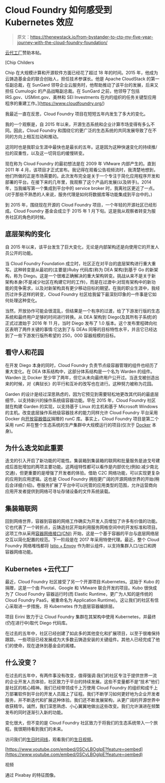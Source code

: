 # Cloud Foundry 如何感受到 Kubernetes 效应

> 原文：<https://thenewstack.io/from-bystander-to-cto-my-five-year-journey-with-the-cloud-foundry-foundation/>

[云代工厂](https://www.cloudfoundry.org/)赞助本帖。

 [Chip Childers

Chip 在大规模计算和开源软件方面已经花了超过 18 年的时间。2015 年，他成为云铸造基金会的联合创始人，担任技术参谋长。他是 Apache CloudStack 的第一任副总裁，在 SunGard 领导企业云服务时，他帮助推动了该平台的发展，后来又担任 Cumulogic 的产品战略副总裁。在 SunGard 之前，他领导了包括 IRS.gov、USMint.gov、美林和 SEI Investments 在内的组织的任务关键型应用程序的重建工作。](https://www.cloudfoundry.org/) 

我最近一直在反思，Cloud Foundry 项目在短短五年内发生了多大的变化。

我的一个观察是，自 2015 年以来，开源生态系统和企业计算市场变得有多么不同。因此，Cloud Foundry 和围绕它的更广泛的生态系统的共同发展导致了在不同的方向上相互拉动和推动。

这同时也是我职业生涯中最快也是最长的五年。这是因为这种快速变化的持续推/拉的双重性，以及这一切背后的缓慢转变。

现在称为 Cloud Foundry 的最初想法是在 2009 年 VMware 内部产生的。直到 2011 年 4 月，该项目才正式宣布。我记得在观看公告视频流时，我清楚地想到，他们所做的正是市场需要的。此次发布完全是关于一个专注于简化应用程序开发和部署的平台。在接下来的几年里，我观察了这个产品的发展(以及转手)。2014 年，当我编写第一个集成到平台中的 service broker 时，我离社区更近了一点。(对于那些不熟悉的人来说，服务代理是如何将数据库等功能集成到平台中的。)

到 2015 年，围绕现在开源的 Cloud Foundry 项目，一个年轻的开源社区已经形成。Cloud Foundry 基金会成立于 2015 年 1 月下旬。这是我从观察者转变为服务社区的角色的时候。

## 底层架构的变化

自 2015 年以来，该平台发生了巨大变化，无论是内部架构还是向使用它的开发人员公开的功能。

当 Cloud Foundry Foundation 成立时，社区正在对平台的底层架构进行重大重写。这种转变是从最初的(主要是)Ruby 代码库(称为 DEA 架构)到基于 Go 的新架构，称为 Diego。这是一个很难正确解决的重大架构转变。挑战从来不是关于新架构本身(不是减少社区在构建它时的工作)，而是在过渡中:对现有架构中的新功能的竞争需求，以及对新架构具有更少移动目标的期望。在我的职业生涯中，我经历过许多这样的转变，Cloud Foundry 社区给我留下最深刻印象的一件事是它如何处理这种变化。

当然，开放协作可能会很混乱，但结果是一个有序的过渡，给了下游发行版的生态系统和最终用户足够的时间进行转换。从 DEA 架构到 Diego(及其所有子系统)的正式过渡始于 2016 年 11 月，当时 Diego 发布了 1.0 版本。这个发布里程碑向社区表明了两件关键的事情:它达到了与 DEAs 同等的目标特性水平，并且它已经达到了一些下游发行版所希望的 250，000 容器规模的目标。

## 看守人和花园

在开发 Diego 本身的同时，Cloud Foundry 负责节点级容器管理的组件也经历了重大变化。在 DEA 体系结构中，这部分体系结构是一个名为 Warden 的组件。Warden 比 Docker 至少早了两年，但它从未向最终用户公开过。当迭戈被创造出来的时候，对《典狱长》的平行和互补的改写也在进行。这种努力被称为花园。

Garden 的设计是经过深思熟虑的，因为它预见到需要轻松地更改其代码的最底层细节，以支持新兴的操作系统级容器功能。早在 2015 年，Cloud Foundry 社区就在构建 Garden 的实现，以支持基于 Linux 的主机和基于 Microsoft Windows 的主机。改变底层操作系统级容器技术的能力同样允许 Cloud Foundry 平台采用 Docker 向[开放容器倡议](https://www.opencontainers.org/)捐赠的 runC 库。事实上，Cloud Foundry 项目是第二个采用 runC 并在整个生态系统的生产集群中大规模运行的项目(仅次于 [Docker](https://www.docker.com/) 本身)。

## 为什么迭戈如此重要

迭戈的引入开启了新功能的可能性。集装箱到集装箱的联网和批量服务是迪戈号建成后首批增加的两项主要功能。这两组特性都可以看作是内部优化(例如:减少南北交通)，但更重要的是增强了开发者的体验。借助 C2C 网络功能，可以实现更复杂的应用到应用逻辑。这也是 Cloud Foundry 拥抱更广阔的开源网络世界的开始(稍后会详细介绍)。卷服务扩展了平台中可以托管的应用类型的范围，允许运营商向应用开发者提供到网络可寻址存储设备的文件系统装载。

## 集装箱联网

回到网络世界，容器到容器的网络工作确实为开发人员增加了许多有价值的功能。它也代表了一个转折点，云铸造社区开始利用服务网格空间中的开发标准和项目。这项工作从采用[容器网络接口(CNI)](https://github.com/containernetworking/cni) 开始，这是一个基于容器的平台与底层网络层交互以简化配置的规范。下一阶段是在 2017 年采用特使代理。最近，整个 Cloud Foundry 网络堆栈都将 [Istio + Envoy](https://istio.io/docs/ops/configuration/telemetry/envoy-stats/) 作为默认组件，以支持集群入口/出口和跨容器网络功能。

## Kubernetes +云代工厂

最近，Cloud Foundry 社区接受了另一个开源项目:Kubernetes。这始于 Kubo 的捐赠，这是一个由 Pivotal、Google 和 VMware 联合开发的项目。Kubo 很快成为了 Cloud Foundry 容器运行时(而 Elastic Runtime，更广为人知的是传统的 Cloud Foundry PaaS，被重命名为 Application Runtime)。这让我们的社区有信心采取进一步措施，将 Kubernetes 作为底层容器编排层。

项目 Eirini 致力于让 Cloud Foundry 集群在其架构中使用 Kubernetes，并最终(仍在进行中)取代 Diego 代码库。

在过去的五年中，社区已经创建了如此多的其他变化和扩展项目，以至于很难保持跟踪。一些项目已经发展成为大多数云铸造安装的关键组件。其他人已经完成了他们的使命，现在退休到基金会的阁楼。

## 什么没变？

在过去的五年中，有两件事没有改变，值得强调:我们的社区专注于提供世界一流的企业开发人员体验，社区致力于平台的持续发展。这些不变量都不是“技术”他们是社区的核心精神。我们已经带领成千上万使用 Cloud Foundry 的组织和成千上万部署软件到平台的开发人员踏上了征程。我们不断学习如何更好地为企业开发者服务，并不断迭代和扩展这种体验。我们还不断发展架构，从更广阔的开源世界中收获精华。诚然，我们深思熟虑、小心翼翼地做出这些改变。我们允许演进在频繁发布的同时逐渐引入新的功能。

变化很大，但不变的是 Cloud Foundry 社区致力于将我们的生态系统带入一个旅程。我很期待看到我们的未来。

访问我们的[生日时间线](https://www.cloudfoundry.org/cloud-foundry-foundation-turns-5)，观看我们的[生日视频](https://youtu.be/0SCvLBOgIpE)。

[https://www.youtube.com/embed/0SCvLBOgIpE?feature=oembed](https://www.youtube.com/embed/0SCvLBOgIpE?feature=oembed)

视频

通过 Pixabay 的特征图像。

<svg xmlns:xlink="http://www.w3.org/1999/xlink" viewBox="0 0 68 31" version="1.1"><title>Group</title> <desc>Created with Sketch.</desc></svg>